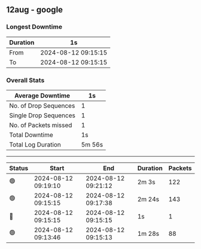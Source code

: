 
## 12aug - google

### Longest Downtime

Duration | 1s
---- | ----
From | 2024-08-12 09:15:15
To | 2024-08-12 09:15:15

### Overall Stats

Average Downtime | 1s
---- | ----
No. of Drop Sequences | 1
Single Drop Sequences | 1
No. of Packets missed | 1
Total Downtime | 1s
Total Log Duration | 5m 56s


---------

Status | Start | End | Duration | Packets
---- | ---- | ---- | ---- | ----
🟢 | 2024-08-12 09:19:10 | 2024-08-12 09:21:12 | 2m 3s | 122
🟢 | 2024-08-12 09:15:15 | 2024-08-12 09:17:38 | 2m 24s | 143
🔴 | 2024-08-12 09:15:15 | 2024-08-12 09:15:15 | 1s | 1
🟢 | 2024-08-12 09:13:46 | 2024-08-12 09:15:13 | 1m 28s | 88